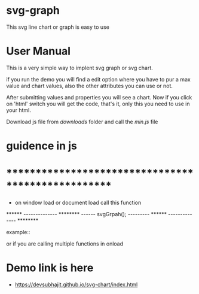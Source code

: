 # svg-graph
This svg line chart or graph is easy to use

# User Manual
This is a very simple way to implent svg graph or svg chart.

if you run the demo you will find a edit option where you have to pur a max value and chart values,
also the other attributes you can use or not.

After submitting values and properties you will see a chart.
Now if you click on 'html' switch you will get the code, that's it, only this you need to use in your html.

Download js file from *downloads* folder and call the *min.js* file

# guidence in js 
# **************************************************
* on window load or document load call this function 

****** -------------- ********
------	svgGrpah();  ---------
****** -------------- ********

example:: 
<script type="text/javascript">
      window.onload = svgGrpah;
</script>

or if you are calling multiple functions in onload
<script type="text/javascript">
      window.onload = function(){
	svgGrpah();
      };
</script>

# Demo link is here

* https://devsubhajit.github.io/svg-chart/index.html
